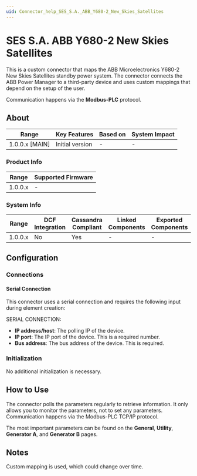 ```yaml
---
uid: Connector_help_SES_S.A._ABB_Y680-2_New_Skies_Satellites
---
```


# SES S.A. ABB Y680-2 New Skies Satellites

This is a custom connector that maps the ABB Microelectronics Y680-2 New Skies Satellites standby power system. The connector connects the ABB Power Manager to a third-party device and uses custom mappings that depend on the setup of the user.

Communication happens via the **Modbus-PLC** protocol.

## About

| **Range**        | **Key Features** | **Based on** | **System Impact** |
|------------------|------------------|--------------|-------------------|
| 1.0.0.x \[MAIN\] | Initial version  | \-           | \-                |

### Product Info

| Range     | Supported Firmware     |
|-----------|------------------------|
| 1.0.0.x   | \-                     |

### System Info

| Range     | DCF Integration     | Cassandra Compliant     | Linked Components     | Exported Components     |
|-----------|---------------------|-------------------------|-----------------------|-------------------------|
| 1.0.0.x   | No                  | Yes                     | \-                    | \-                      |

## Configuration

### Connections

#### Serial Connection

This connector uses a serial connection and requires the following input during element creation:

SERIAL CONNECTION:

- **IP address/host**: The polling IP of the device.
- **IP port**: The IP port of the device. This is a required number.
- **Bus address**: The bus address of the device. This is required.

### Initialization

No additional initialization is necessary.

## How to Use

The connector polls the parameters regularly to retrieve information. It only allows you to monitor the parameters, not to set any parameters. Communication happens via the Modbus-PLC TCP/IP protocol.

The most important parameters can be found on the **General**, **Utility**, **Generator A**, and **Generator B** pages.

## Notes

Custom mapping is used, which could change over time.
